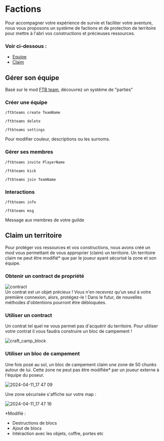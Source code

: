 # Factions
Pour accompagner votre expérience de survie et faciliter votre aventure, nous vous proposons un système de factions et de protection de territoire pour mettre à l'abri vos constructions et précieuses ressources. <br >

### Voir ci-dessous : 
- [Equipe](#gérer-son-équipe)
- [Claim](#claim-un-térritoire)


## Gérer son équipe
Basé sur le mod [FTB team](https://www.curseforge.com/minecraft/mc-mods/ftb-teams-forge), découvrez un système de "parties"

### Créer une équipe 
```
/ftbteams create TeamName
```
```
/ftbteams delete	
```
```
/ftbteams settings
```
Pour modifier couleur, descriptions ou les surnoms.

### Gérer ses membres
```
/ftbteams invite PlayerName
```
```
/ftbteams kick
```
```
/ftbteams join TeamName
```
### Interactions
```
/ftbteams info
```
```
/ftbteams msg
```
Message aux membres de votre guilde

## Claim un territoire

Pour protéger vos ressources et vos constructions, nous avons créé un mod vous permettant de vous approprier (claim) un territoire.
Un territoire claim ne peut être modifié* que par le joueur ayant sécurisé la zone et son équipe. 

### Obtenir un contract de propriété 
![contract](https://github.com/McBigProject/Minecraft_Big_Adventure/assets/113355529/a461ae51-eaec-46e3-84d9-36c660654020) <br >
Un contrat est un objet précieux !  Vous n'en recevrez qu'un seul à votre première connexion,  alors, protégez-le ! Dans le futur, de nouvelles méthodes d'obtentions pourront être débloquées.

### Utiliser un contract 
Un contrat tel quel ne vous permet pas d'acquérir du territoire. Pour utiliser votre contrat il vous faudra construire un bloc de campement ! <br >

![craft_camp_block](https://github.com/McBigProject/Minecraft_Big_Adventure/assets/113355529/10c964b1-7329-4a75-8ed8-9bcabb858b69)<br >

### Utiliser un bloc de campement 
Une fois posé au sol, un bloc de campement claim une zone de 50 chunks autour de lui. Cette zone ne peut pas être modifiée* par un joueur externe à l'équipe du poseur.<br >


![2024-04-11_17 47 09](https://github.com/McBigProject/Minecraft_Big_Adventure/assets/113355529/2d105ea0-a6b4-4c7d-a0fe-bb0a492b5e46) <br >


Une zone sécurisée s'affiche sur votre map : <br >


![2024-04-11_17 47 16](https://github.com/McBigProject/Minecraft_Big_Adventure/assets/113355529/eb35a356-af9d-4166-a51e-c5227573cdd8) <br >





*Modifié : 
- Destructions de blocs
- Ajout de blocs
- Intéraction avec les objets, coffre, portes etc

